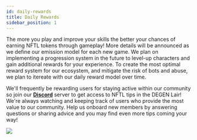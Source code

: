 ```yaml
---
id: daily-rewards
title: Daily Rewards
sidebar_position: 1
---
```


The more you play and improve your skills the better your chances of earning NFTL tokens through gameplay! More details will be announced as we define our emission model for each new game. We plan on implementing a progression system in the future to level-up characters and gain additional rewards for your experience. To create the most optimal reward system for our ecosystem, and mitigate the risk of bots and abuse, we plan to itereate with our daily reward model over time.

We'll frequently be rewarding users for staying active within our community so join our **[Discord](https://discord.gg/niftyleague)** server to get access to NFTL tips in the DEGEN Lair! We're always watching and keeping track of users who provide the most value to our community. Help us onboard new members by answering questions or sharing advice and you may find even more tips coming your way!

![](/img/twitch-stream.png)
